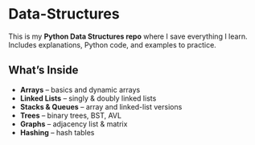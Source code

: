 # Data-Structures

This is my **Python Data Structures repo** where I save everything I learn.  
Includes explanations, Python code, and examples to practice.  

## What’s Inside
- **Arrays** – basics and dynamic arrays  
- **Linked Lists** – singly & doubly linked lists  
- **Stacks & Queues** – array and linked-list versions  
- **Trees** – binary trees, BST, AVL  
- **Graphs** – adjacency list & matrix  
- **Hashing** – hash tables  

